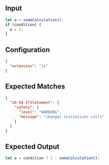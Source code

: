 
## Input
```javascript input
let a = someCalculation();
if (condition) {
  a = 1;
}
```

## Configuration
```json configuration
{
  "extension": "js"
}
```
## Expected Matches
```json expected matches
{
  "26-54-IfStatement": {
    "safety": {
      "level": "WARNING",
      "message": "changes initializer calls"
    }
  }
}
```

## Expected Output
```javascript expected output
let a = condition ? 1 : someCalculation();
```
